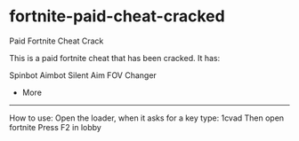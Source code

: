 # fortnite-paid-cheat-cracked
Paid Fortnite Cheat Crack

This is a paid fortnite cheat that has been cracked. It has:

Spinbot
Aimbot
Silent Aim
FOV Changer
+ More

------

How to use: 
Open the loader, when it asks for a key type: 1cvad
Then open fortnite
Press F2 in lobby
